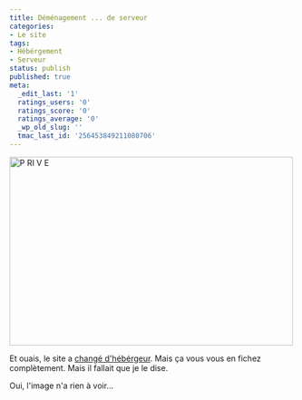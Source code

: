 ```yaml
---
title: Déménagement ... de serveur
categories:
- Le site
tags:
- Hébérgement
- Serveur
status: publish
published: true
meta:
  _edit_last: '1'
  ratings_users: '0'
  ratings_score: '0'
  ratings_average: '0'
  _wp_old_slug: ''
  tmac_last_id: '256453849211080706'
---
```

<a title="P RI V E de alienlebarge, sur Flickr" href="https://www.flickr.com/photos/alienlebarge/4735379991/"><img src="https://farm5.static.flickr.com/4093/4735379991_c0000339ca.jpg" alt="P RI V E" width="500" height="333" /></a>

Et ouais, le site a <a title="Le site d'infomaniak" href="https://infomaniak.com/">changé d'hébérgeur</a>.
Mais ça vous vous en fichez complètement. Mais il fallait que je le dise.

Oui, l'image n'a rien à voir...
